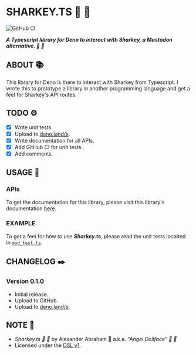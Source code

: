 # SHARKEY.TS :shark: :sauropod:

![GitHub CI](https://github.com/angeldollface/sharkey.ts/actions/workflows/deno.yml/badge.svg)

***A Typescript library for Deno to interact with Sharkey, a Mastodon alternative. :shark: :sauropod:***

## ABOUT :books:

This library for Deno is there to interact with Sharkey from Typescript. I wrote this to prototype a library in another programming language and get a feel for Sharkey's API routes.

## TODO :gear:

- [x] Write unit tests.
- [x] Upload to [deno.land/x](https://deno.land/x).
- [x] Write documentation for all APIs.
- [x] Add GitHub CI for unit tests.
- [x] Add comments.

## USAGE :hammer:

### APIs

To get the documentation for this library, please visit this library's documentation [here](https://angeldollface.boo/sharkey.ts).

### EXAMPLE

To get a feel for how to use ***Sharkey.ts***, please read the unit tests localted in [`mod_test.ts`](mod_test.ts).

## CHANGELOG :black_nib:

### Version 0.1.0

- Initial release.
- Upload to GitHub.
- Upload to [deno.land/x](https://deno.land/x).

## NOTE :scroll:

- *Sharkey.ts :shark: :sauropod:* by Alexander Abraham :black_heart: a.k.a. *"Angel Dollface" :dolls: :ribbon:*
- Licensed under the [DSL v1](https://github.com/angeldollface/doll-software-license).
